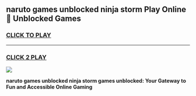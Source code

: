 
## naruto games unblocked ninja storm Play Online 👋 Unblocked Games
<h3>
<a href="https://premium.freeplayer.one?title=naruto_games_unblocked_ninja_storm&ref=19F">CLICK TO PLAY</a></h3>
<hr>

<h3>
<a href="https://premium.freeplayer.one?title=naruto_games_unblocked_ninja_storm&ref=19F">CLICK 2 PLAY</a>
  
</h3>

<a href="https://premium.freeplayer.one?title=naruto_games_unblocked_ninja_storm&ref=19F"><img src="https://clearcache.store/games.png"></a>


**naruto games unblocked ninja storm games unblocked: Your Gateway to Fun and Accessible Online Gaming**
